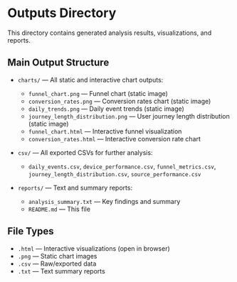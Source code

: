 # Outputs Directory

This directory contains generated analysis results, visualizations, and reports.

## Main Output Structure

- `charts/` — All static and interactive chart outputs:
	- `funnel_chart.png` — Funnel chart (static image)
	- `conversion_rates.png` — Conversion rates chart (static image)
	- `daily_trends.png` — Daily event trends (static image)
	- `journey_length_distribution.png` — User journey length distribution (static image)
	- `funnel_chart.html` — Interactive funnel visualization
	- `conversion_rates.html` — Interactive conversion rate chart

- `csv/` — All exported CSVs for further analysis:
	- `daily_events.csv`, `device_performance.csv`, `funnel_metrics.csv`, `journey_length_distribution.csv`, `source_performance.csv`

- `reports/` — Text and summary reports:
	- `analysis_summary.txt` — Key findings and summary
	- `README.md` — This file

## File Types
- `.html` — Interactive visualizations (open in browser)
- `.png` — Static chart images
- `.csv` — Raw/exported data
- `.txt` — Text summary reports